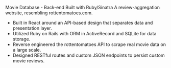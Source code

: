 Movie Database - Back-end Built with Ruby/Sinatra
A review-aggregation website, resembling rottentomatoes.com.
- Built in React around an API-based design that separates data and presentation layer.
- Utilized Ruby on Rails with ORM in ActiveRecord and SQLite for data storage.
- Reverse engineered the rottentomatoes API to scrape real movie data on a large scale.
- Designed RESTful routes and custom JSON endpoints to persist custom movie reviews.